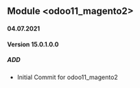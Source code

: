 ## Module <odoo11_magento2>

#### 04.07.2021
#### Version 15.0.1.0.0
##### ADD

- Initial Commit for odoo11_magento2
